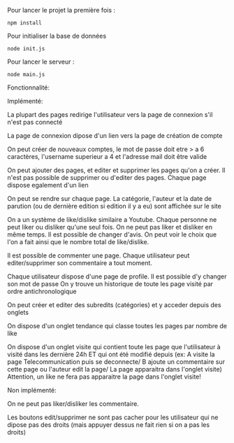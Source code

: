 
Pour lancer le projet la première fois :
```shell
npm install
```
Pour initialiser la base de données
```shell
node init.js
```


Pour lancer le serveur  : 
```shell
node main.js
```

Fonctionnalité:

Implémenté:

La plupart des pages redirige l'utilisateur vers la page de connexion s'il n'est pas connecté

La page de connexion dipose d'un lien vers la page de création de compte

On peut créer de nouveaux comptes, le mot de passe doit etre > a 6 caractères, l'username superieur a 4 et l'adresse mail doit être valide

On peut ajouter des pages, et editer et supprimer les pages qu'on a créer. Il n'est pas possible de supprimer ou d'editer des pages.
Chaque page dispose egalement d'un lien

On peut se rendre sur chaque page.
La catégorie, l'auteur et la date de parution (ou de dernière edition si edition il y a eu) sont affichée sur le site

On a un système de like/dislike similaire a Youtube.
Chaque personne ne peut liker ou disliker qu'une seul fois. On ne peut pas liker et disliker en même temps. Il est possible de changer d'avis.
On peut voir le choix que l'on a fait ainsi que le nombre total de like/dislike.

Il est possible de commenter une page.
Chaque utilisateur peut editer/supprimer son commentaire a tout moment.

Chaque utilisateur dispose d'une page de profile.
Il est possible d'y changer son mot de passe
On y trouve un historique de toute les page visité par ordre antichronologique

On peut créer et editer des subredits (catégories) et y acceder depuis des onglets

On dispose d'un onglet tendance qui classe toutes les pages par nombre de like

On dispose d'un onglet visite qui contient toute les page que l'utilisateur à visité dans les dernière 24h ET qui ont été modifié depuis (ex: A visite la page Telecommunication puis se deconnecte/ B ajoute un commentaire sur cette page ou l'auteur edit la page/ La page apparaitra dans l'onglet visite) 
Attention, un like ne fera pas apparaitre la page dans l'onglet visite!

Non implémenté:

On ne peut pas liker/disliker les commentaire.

Les boutons edit/supprimer ne sont pas cacher pour les utilisateur qui ne dipose pas des droits
(mais appuyer dessus ne fait rien si on a pas les droits)



